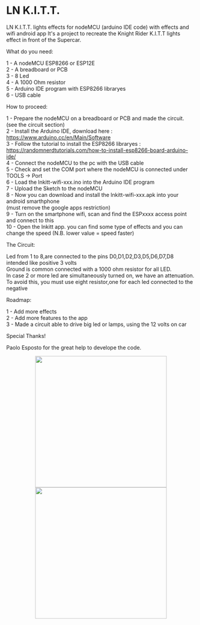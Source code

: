 # LN K.I.T.T. 
LN K.I.T.T. lights effects for nodeMCU (arduino IDE code) with effects and wifi android app
It's a project to recreate the Knight Rider K.I.T.T lights effect in front of the Supercar.

What do you need:<br>

1 - A nodeMCU ESP8266 or ESP12E<br>
2 - A breadboard or PCB<br>
3 - 8 Led<br>
4 - A 1000 Ohm resistor<br>
5 - Arduino IDE program with ESP8266 libraryes<br>
6 - USB cable<br>

How to proceed:<br>

1 - Prepare the nodeMCU on a breadboard or PCB and made the circuit. (see the circuit section)<br>
2 - Install the Arduino IDE, download here : https://www.arduino.cc/en/Main/Software <br>
3 - Follow the tutorial to install the ESP8266 libraryes : https://randomnerdtutorials.com/how-to-install-esp8266-board-arduino-ide/<br>
4 - Connect the nodeMCU to the pc with the USB cable <br>
5 - Check and set the COM port where the nodeMCU is connected under TOOLS -> Port <br>
6 - Load the lnkitt-wifi-xxx.ino into the Arduino IDE program <br>
7 - Upload the Sketch to the nodeMCU <br>
8 - Now you can download and install the lnkitt-wifi-xxx.apk into your android smarthphone<br> (must remove the google apps restriction)<br>
9 - Turn on the smartphone wifi, scan and find the ESPxxxx access point and connect to this<br>
10 - Open the lnkitt app. you can find some type of effects and you can change the speed (N.B. lower value = speed faster)<br>

The Circuit:<br>

Led from 1 to 8,are connected to the pins D0,D1,D2,D3,D5,D6,D7,D8 intended like positive 3 volts <br>
Ground is common connected with a 1000 ohm resistor for all LED. <br>
In case 2 or more led are simultaneously turned on, we have an attenuation. To avoid this, you must use eight resistor,one for each led connected to the negative<br>


Roadmap:

1 - Add more effects <br>
2 - Add more features to the app <br>
3 - Made a circuit able to drive big led or lamps, using the 12 volts on car<br>

Special Thanks! <br>

Paolo Esposto for the great help to develope the code. <br>


<p align="center">
  <img src="https://github.com/lukaniko/lnkitt/Android-APP-Screenshot-1.jpg" width="350" title="">
  <img src="https://github.com/lukaniko/lnkitt/Android-APP-Screenshot-1.jpg" width="350" alt="">
</p>
